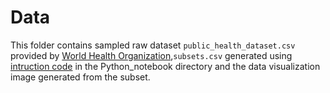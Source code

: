 # Data
This folder contains sampled raw dataset `public_health_dataset.csv` provided by [World Health Organization](https://www.who.int/data/gho),`subsets.csv` generated using [intruction code](/Python_notebook/Feeder3.1.ipynb) in the Python_notebook directory and the data visualization image generated from the subset.
